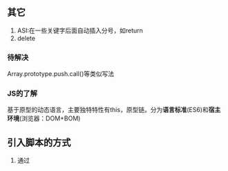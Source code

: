 ## 其它

1. ASI:在一些关键字后面自动插入分号，如return
2. delete



### 待解决

Array.prototype.push.call()等类似写法



### JS的了解

基于原型的动态语言，主要独特特性有this，原型链。分为**语言标准**(ES6)和**宿主环境**(浏览器：DOM+BOM)



## 引入脚本的方式

1. 通过<script>标签静态引入

2. 动态加载脚本

   会影响资源的优先级，降低性能，可link提前声明资源

   ```dart
   var scriptElement=document.createElement("script");
   scriptElement.src="js/test.js";
   (document.getElementsByTagName("head")[0] || document.body).appendChild(scriptElement);
   ```

3. <script defer>:只针对外部js文件，异步加载,延迟执行，执行顺序一致

4. <script async>:只针对外部文件，异步加载，立即执行，执行顺序不定



## 变量

变量和函数声明(和函数表达式做一个区分)会被提升。

### var

以下两种情况无法删除var变量：

- var声明的全局变量
- var在函数范围内声明的局部变量

Q：var a=1 和 a=1的区别是什么？

1. 用var声明的变量除value可修改之外，configurable、delete的属性都为false。
2. a=1表示window.a = 1，属性Configurable等都为true



### for in 和 for of

- for-in得到对象的key或数组、字符串的下标。 
- for-of得到对象的value或数组、字符串的值，另外还可以用于遍历Map和Set。



### 数据类型

- 基本类型：Boolean/Number/String/Undefined/Null/Symbol/Bigint，存放在栈内存中的简单数据段，数据大小确定，内存空间大小可以分配。

  注：

  1. Bigint(创建大数，在末尾加个n)，不支持一元加号运算符，不允许和Number进行混合操作，0n为false，其他的值都为true，可以进行sort，可以进行位运算

  2. symbol设置独一无二的变量。利用 `symbol` 不会被常规的方法（除了 Object.getOwnPropertySymbols外）遍历到，所以可以用来模拟私有变量。（可继续补充）

     Symbol.hasInstance：ES6内部重写了instanceof
     
     Symbol.iterator接口
     
     Symbol.toPrimitive：类型转换时会用到
     
     

- 引用类型：Object 对象子类型(Function/Array/RegExp/Date/Math)，**引用(指针)存放在栈区，实际对象保存在堆区**，每个空间大小不一样，要根据情况开进行特定的分配。当我们需要访问引用类型（如**对象，数组，函数**等）的值时，首先从栈中获得该对象的地址指针，然后再从堆内存中取得所需的数据。



## Object.defineProperty()的用法

直接在一个对象上定义一个新属性，或者修改一个对象的现有属性，并返回此对象。



## 0.1+0.2 !== 0.3 经典题的背后

ECMAScript 采用 IEEE754 标准，全称 IEEE 二进制浮点数算术标准。在 IEEE754 中，规定了四种表示浮点数值的方式：单精确度（32位）、双精确度（64位）、延伸单精确度、与延伸双精确度。ES中使用的是双精度。

0.1和0.2转换成二进制时变成无限循环小数，保存成浮点数一定会产生的问题

- 第0位：符号位，0表示正数，1表示负数(s)
- 第1位到第11位：储存指数部分（e）
- 第12位到第63位：储存小数部分（即有效数字）f。**Number.MAX_SAFE_INTEGER == Math.pow(2,53) - 1**，有效数字指小数点前始终有一位，所以默认省略 53=52+1，超过精度时会丢失精度。（Number的存储空间）

![img](https://p1-jj.byteimg.com/tos-cn-i-t2oaga2asx/gold-user-assets/2018/9/16/165e0eb7f4d6c50f~tplv-t2oaga2asx-watermark.awebp)



### settimeout设置为0时会怎样？

settimeout会有一个时间的最小值，是4ms，当你设置0的时候是不会成功的



### JS三种加载方式的区别

onload：加载完成后再执行(否则可能监听不到)

- 正常模式：加载时会阻塞浏览器

- 延缓模式：异步加载，推迟执行，具体时会等到DOMContentLoaded事件即将被触发时

- 异步模式：异步加载，加载完成后会立即执行JS脚本

  

### js之参数传递

值传递/引用传递/共享传递

在函数传参的时候传递的是对象在堆中的内存地址值，注意哪些操作是分配了新的空间地址



### typeof & instanceof & constructor & Object.prototype.toString 

- typeof 主要用来判断数据类型，返回结果包括：number、string、boolean、undefined、object、function。typeof null is object & typeof NaN === 'number'，对于基本数据类型除null之外都能显示正常的类型，对于引用类型，都显示位object。

  **原理**：js底层存储变量：

  1. 000：对象
  2. 010：浮点数
  3. 100：字符串
  4. 110：布尔类型
  5. 1：整数
  6. null：所有机器码均为0
  7. undefined：用-2^30整数表示

- instanceof 用于判断对象是谁的实例，主要的实现原理就是只要右边变量的 `prototype` 在左边变量的原型链上即可。注意下图中 Function和Object复杂关系。

  ![img](https://p1-jj.byteimg.com/tos-cn-i-t2oaga2asx/gold-user-assets/2018/5/28/163a55d5d35b866d~tplv-t2oaga2asx-watermark.awebp)

- constructor: 某个实例对象时哪一个构造函数产生的（重写原型后此属性会丢失，因此不可信）

- Object.prototype.toString  比较全面

小练习：实现instanceof（getPrototypeOf）

### null & undefined

null表示空对象 undefined 表示已在作用域中但未赋值的变量

灵魂拷问：null是对象吗？

深思熟虑：这是js的一个bug，typeof null === object，这是因为在js中以000开头的代表是对象，而null的表示是全0， 所以将它误判为object



### 类型转换

注：JS中类型转换只有三种类型的转换

- 转换为Number类型：Number()，parseInt()，parseFloat()
- 转换为String类型：String()，toString()
- 转换为Boolean类型： Boolean()

1. 转换为boolean

   **除了“+-0/NaN/空字符串/null/undefined”五个值是false，其余都是true**

   - 显示：Boolean()
   - 隐式：逻辑判断/逻辑运算符

2. 转换为String

   - 显示：String()  特殊:+-0都转为0 eg. String([1,2,3])    //"1,2,3"  || String({})    //"[object Object]"

   - 隐式："+" 操作符，且有一个操作数为字符串/一个操作数是对象

     JavaScript 对象有两个不同的方法来执行转换，一个是 `toString`，一个是 `valueOf`

     所有的对象除了 null 和 undefined 之外的任何值都具有 `toString` 方法。

     小规则：

     - 数组的 toString 方法将每个数组元素转换成一个字符串，并在元素之间添加逗号后合并成结果字符串。

     - 函数的 toString 方法返回源代码字符串。

     - 日期的 toString 方法返回一个可读的日期和时间字符串。

     - RegExp 的 toString 方法返回一个表示正则表达式直接量的字符串

       ```
       console.log(({}).toString()) // [object Object]
       
       console.log([].toString()) // ""
       console.log([0].toString()) // 0
       console.log([1, 2, 3].toString()) // 1,2,3
       
       // function (){var a = 1;} 源码字符串
       console.log((function(){var a = 1;}).toString())
       
       console.log((/\d+/g).toString()) // /\d+/g
       
       // Fri Jan 01 2010 00:00:00 GMT+0800 (CST) 日期字符串
       console.log((new Date(2010, 0, 1)).toString()) 
       //用valueof将对象转成字符串
       var date = new Date(2017, 4, 21);
       console.log(date.valueOf()) // 1495296000000
       ```

3. 转换为Number

   - 显示：Number()

     1. 字符串转换为数字：空字符串变为0，如果出现任何一个非有效数字字符，结果都是NaN

        ```
        console.log(Number("123")) // 123
        console.log(Number("-123")) // -123
        console.log(Number("1.2")) // 1.2
        console.log(Number("000123")) // 123
        console.log(Number("-000123")) // -123 忽略了里面的0
        console.log(Number("0x11")) // 17
        console.log(Number("")) // 0
        console.log(Number(" ")) // 0？
        console.log(Number("123 123")) // NaN
        ```

     2. 布尔转换为数字：1/0

     3. null和undefined转换成数字：null为 0，undefined为NaN

     4. Symbol转数字：会报错

     5. BigInt转数字：去除'n'

     6. 对象转换为数字

        - 先调用对象的 `Symbol.toPrimitive` 这个方法，如果不存在这个方法
        - 再调用对象的 `valueOf` 获取原始值，如果获取的值不是原始值
        - 再调用对象的 `toString` 把其变为字符串
        - 最后再把字符串基于`Number()`方法转换为数字

   - 隐式：

     1. 比较操作：>，<，>=，<=
     2. 按位操作：| & ^ ~
     3. 算数操作：+ - * / (注意上面+号的特殊情况)
     4. 一元+操作

4. 操作符==两边的隐式转换规则

   注：== 和=== 的区别：允许强制类型转换/不允许；值相等即可 / 值和类型都要相等；

   - 对象==字符串：将对象转换为字符串
   - 对象==对象：比较的是堆内存地址，地址相同则相等

5. null == undefined

6. 原始值转对象

   通过调用构造函数

9. 布尔值和数字无论加减，都将布尔值转为数字

8. 字符串和数字比较：字符串转数字

9. 其他类型和布尔类型：先把布尔类型转数字

10. 对象和非对象比较：执行对象的ToPrimitive()

## 类型转换的问题

​	引例：[] == ![]结果是什么？为什么？

6. JSON.stringify

   - 处理基本类型时，与使用toString基本相同，结果都是字符串，除了 undefined

   - 布尔值、数字、字符串的包装对象在序列化过程中会自动转换成对应的原始值

     ```
     JSON.stringify([new Number(1), new String("false"), new Boolean(false)]); // "[1,"false",false]"
     ```

   - undefined、任意的函数以及 symbol 值，在序列化过程中会被忽略（出现在非数组对象的属性值中时）或者被转换成 null（出现在数组中时）

   - JSON.stringify 有第二个参数 replacer，它可以是数组或者函数，用来指定对象序列化过程中哪些属性应该被处理，哪些应该被排除

   - 如果一个被序列化的对象拥有 toJSON 方法，那么该 toJSON 方法就会覆盖该对象默认的序列化行为：不是那个对象被序列化，而是调用 toJSON 方法后的返回值会被序列化

     ```
     var obj = {
       foo: 'foo',
       toJSON: function () {
         return 'bar';
       }
     };
     JSON.stringify(obj);      // '"bar"'
     JSON.stringify({x: obj}); // '{"x":"bar"}'
     ```
   
   
   

### RegExp基本用法

1. 获取匹配：pattern.exec(text)，返回匹配的字符
2. 是否模式匹配：pattern.test(text)，返回true/false
3. 标记：g：全局，一个不断捕获的过程；i：忽略大小写；[]表示其中之一，()？表示局部匹配；d{length}匹配不同长度的字符。
4. 注意：元字符的转义



### Object.is 和 === 的区别

0===0，但如果0为分母就要区分正负0了；NaN不等于它本身

```
+0 === -0;           // true
Object.is(+0, -0)    // false

NaN === NaN          // false
Object.is(NaN, NaN)  // true
```



### Map和Set

共同点：

- 都是关联式容器，底层实现都是红黑树(RBTree)

set：

- 可以存放各种类型的数据，只有key，key就是value
- key不能重复
- 不能通过迭代器来改变set的值
- 所有的元素都会被自动排序(存疑？)

map：

- 数据是以key：value的形式存储
- 不允许key重复，且不能修改key，但可以修改key对应的value
- 所有的元素都会被自动排序(存疑？)

weakmap：只能以复杂数据类型作为key(如数组)，并且key值是弱引用

Q：map和object的区别？

A：object默认有原型除非利用Object.create(null)创建没有原型的对象；在object中只有symbol和string能作为key，数据会根据key进行排序。但在map中，key的类型没有限制，且数据的顺序根据添加的数据来。对于获取长度，map可以利用size属性，而object的长度需另寻他法，比如遍历。



### 闭包

![image.png](https://p3-juejin.byteimg.com/tos-cn-i-k3u1fbpfcp/c508a8bbade94a699d0baad47e5d43ed~tplv-k3u1fbpfcp-watermark.awebp)

闭包属于一种特殊的作用域，称为 **静态作用域**。它的定义可以理解为: **父函数被销毁** 的情况下，返回出的子函数的`[[scope]]`中仍然保留着父级的单变量对象和作用域链，因此可以继续访问到父级的变量对象，这样的函数称为闭包。

闭包是指有权访问另一个函数作用域中的变量的函数。当函数可以记住并访问所在的词法作用域时，就产生了闭包，即使函数是在当前词法作用域之外执行。（按上下文分析）

- 闭包用途：

  1. 能够访问函数定义时所在的词法作用域(阻止其被回收)
  2. 私有化变量
  3. 模拟块级作用域
  4. 创建模块

- 闭包带来的问题

  1. 经典问题：父级变量，所有闭包共享。

  2. 会导致函数的变量一直保存在内存中，过多的闭包可能会导致内存泄漏；

     解决闭包带来的内存问题：就是在退出函数之前，将不使用的局部变量全部删除。

- 闭包的表现形式

  1. 返回一个函数

  2. 作为函数参数传递

  3. 在定时器、事件监听、Ajax请求、跨窗口通信、Web Workers或者任何异步中，只要使用了回调函数，实际上就是在使用闭包。

  4. IIFE(立即执行函数表达式)创建闭包, 保存了`全局作用域window`和`当前函数的作用域`

     ```
     var a = 2; 
     (function IIFE(){  // 输出2*  
     	console.log(a); 
     })();
     ```



### 作用域

ES5 中只存在两种作用域：全局作用域和函数作用域。

ES6新增块级作用域。

- 非匿名自执行函数，外部or内部函数变量为 **只读** 状态，无法修改

### 词法(静态)作用域（js）和动态作用域（bash）

JavaScript 采用的是词法作用域，函数的作用域在函数定义的时候就决定了,而与词法作用域相对的是动态作用域，函数的作用域是在函数调用的时候才决定的。

ps：函数变量和普通变量



### 执行上下文(栈)-对象

概念：当**执行**到一个函数的时候，就会进行准备工作，这里的“准备工作”，叫做"执行上下文，注意栈的调用顺序

可执行代码(上下文)的类型：

- 全局执行上下文
- 函数执行上下文
- eval执行上下文

每个执行上下文包含：

- 变量对象(Variable object，VO)

- 作用域链(Scope chain)

- this（有些存疑）



### 原型到原型链

**原型:** 对象(除null)中固有的`__proto__`属性，该属性指向对象的`prototype`原型属性。

**原型链:** 当我们访问一个对象的属性时，如果这个对象内部不存在这个属性，那么它就会去它的原型对象里找这个属性，这个原型对象又会有自己的原型，于是就这样一直找下去，也就是原型链的概念。原型链的尽头一般来说都是`Object.prototype`所以这就是我们新建的对象为什么能够使用`toString()`等方法的原因。用`hasOwnProperty`来检验对象自身是否有这个属性，用`in`来检验原型链上是否包含此属性。

每个原型都有一个 constructor 属性指向关联的构造函数，每个函数都有一个 prototype 属性

```
Object.prototype.__proto__ === null
```

**特点:** `JavaScript`对象是通过引用来传递的，我们创建的每个新对象实体中并没有一份属于自己的原型副本。当我们修改原型时，与之相关的对象也会继承这一改变。

![img](https://raw.githubusercontent.com/mqyqingfeng/Blog/master/Images/prototype3.png)



### 事件监听的两种方式

- onclick
- addEventListener

### 事件循环(EventLoop)

![img](https://p1-jj.byteimg.com/tos-cn-i-t2oaga2asx/gold-user-assets/2019/1/18/1685f03d7f88792b~tplv-t2oaga2asx-watermark.awebp)

概念：JS是单线程的，为防止一个函数执行时间过长阻塞后面的代码，所以会将同步代码压入执行栈中，将异步代码推入任务队列，任务队列又分为宏任务和微任务队列，因为宏任务队列的执行时间比较长，所以微任务要优先于宏任务队列。每次单个宏任务执行完之后，就会清空微任务。微任务：promise/promise.then/process.nextTick()(Node中),宏任务：**Script**/setTimeout(时间结束后执行)/setInterval(间隔时间内不断执行)/setImmediate/I/O/UI rendering

优先级：

- setTimeout = setInterval 一个队列
- setTimeout > setImmediate 
- process.nextTick > Promise

### 事件流

事件流是指网页元素接收事件的顺序，包括三个阶段：事件捕获阶段、处于目标阶段、事件冒泡阶段。

- Dom0级

- Dom2级事件有三个参数：第一个参数是事件名（如click）；第二个参数是事件处理程序函数；第三个参数如果是true的话表示在捕获阶段调用，为false的话表示在冒泡阶段调用。

- Dom3级

  注：同一个元素的同一种事件只能绑定一个函数，否则后面的函数会覆盖之前的函数



### 事件冒泡、捕获（委托）

事件捕获发生在事件冒泡之前

**事件冒泡**指在在一个对象上触发某类事件，如果此对象绑定了事件，就会触发事件，如果没有，就会向这个对象的父级对象传播，最终父级对象触发了事件。

**事件捕获**本质上是利用了浏览器事件冒泡的机制。因为事件在冒泡过程中会上传到父节点，并且父节点可以通过事件对象获取到目标节点，因此可以把子节点的监听函数定义在父节点上，由父节点的监听函数统一处理多个子元素的事件，这种方式称为**事件代理**。

**事件代理**addEventListener(event, function, useCapture) 绑定一个事件处理函数？

**阻止事件冒泡**：

- 给子级加`event.stopPropagation()`：仅阻止冒泡
- 在事件处理函数中return false：不仅阻止了冒泡，同时阻止了事件本身
- 阻止默认事件：event.preventDefault( )

冒泡事件举例：

| touchstart         | 手指触摸动作开始                                             |                                                              |
| ------------------ | ------------------------------------------------------------ | ------------------------------------------------------------ |
| touchmove          | 手指触摸后移动                                               |                                                              |
| touchcancel        | 手指触摸动作被打断，如来电提醒，弹窗                         |                                                              |
| touchend           | 手指触摸动作结束                                             |                                                              |
| tap                | 手指触摸后马上离开                                           |                                                              |
| longpress          | 手指触摸后，超过350ms再离开，如果指定了事件回调函数并触发了这个事件，tap事件将不被触发 | [1.5.0](https://developers.weixin.qq.com/miniprogram/dev/framework/compatibility.html) |
| longtap            | 手指触摸后，超过350ms再离开（推荐使用longpress事件代替）     |                                                              |
| transitionend      | 会在 WXSS transition 或 wx.createAnimation 动画结束后触发    |                                                              |
| animationstart     | 会在一个 WXSS animation 动画开始时触发                       |                                                              |
| animationiteration | 会在一个 WXSS animation 一次迭代结束时触发                   |                                                              |
| animationend       | 会在一个 WXSS animation 动画完成时触发                       |                                                              |
| touchforcechange   | 在支持 3D Touch 的 iPhone 设备，重按时会触发                 |                                                              |

非冒泡事件：

除上述冒泡事件之外，如表单的submit，input中的input事件，scroll等都是非冒泡事件



### 普通函数和箭头函数的区别

1. 箭头函数是匿名函数，不能作为构造函数，不能使用new，没有super
2. 箭头函数不绑定`arguments`，取而代之用`rest`参数...解决
3. 箭头函数不绑定`this`，会捕获其所在的上下文的this值，作为自己的this值
4. 箭头函数通过 `call()或 apply()` 方法调用一个函数时，只传入了一个参数，对 this 并没有影响。
5. 箭头函数没有原型属性
6. 箭头函数不能当做`Generator`函数,不能使用`yield`关键字



### 类数组对象与arguments

**类数组对象**：拥有一个 length 属性和若干索引属性的对象，不能直接使用数组的方法，可用Function.call间接调用，比如：

```
var arrayLike = {0: 'name', 1: 'age', 2: 'sex', length: 3 }
Array.prototype.join.call(arrayLike, '&'); // name&age&sex
```

常见的类数组：

1. 用getElementsByTagName/ClassName()获得的HTMLCollection
2. 用querySelector获得的nodeList

将类数组转换成数组的方式：

- Array.prototype.slice.call()
- Array.from()
- ES6展开运算符...
- 利用concat+apply(将参数展开)

**Arguments对象**：函数的参数，length属性，callee属性(通过它调用函数自身)

ps：传入的参数，实参和 arguments 的值会共享，当没有传入时，实参与 arguments 值不会共享。除此之外，以上是在非严格模式下，如果是在严格模式下，实参和 arguments 是不会共享的。

闭包经典题：

```
var data = [];

for (var i = 0; i < 3; i++) {
    (data[i] = function () {
       console.log(arguments.callee.i) 
    }).i = i;
}
data[0]();
data[1]();
data[2]();
```

使用...符号将arguments转换为数组



### 数组方法

- 判断是否是数组的方法：
  1. Array.isArray() 
  2. instanceof
  3. constructor
  4. Object.prototype.toString.call()
- join：数组内值的拼接；concat：连接数组，浅拷贝，不影响原数组？
- forEach：


​	特点：return无效，会改变原数组。

​	中断该循环的方法：

1. 使用try监视代码块，在需要中断的地方抛出异常
2. (推荐)：用every和some替代

- foreach和map的区别：前者不会返回值，后者会返回新的数组。

判断数组中是否包含某个值：

1. array.indexOf()/lastIndexOf()
2. array.includes(searcElement[,fromIndex])
3. array.find(callback)
4. array.findIndex(callback)

数组的增删改：

1. push/pop
2. shift/unshift
3. slice(start, end) 浅拷贝，不会改变原数组
4. splice(start,deleteCount,item1,item2) 会改变原数组

数组排序：

1. sort(compare)：注意比较函数的书写

数组之函数式编程的方法：

1. map(fn(cur, index, array, thisArgs)) 返回新数组
2. filter(fn(element, index, array, thisArgs)) 返回新数组
3. reduce(reducer(acc, cur, idx, array)) 返回结果值
4. some(element, index, array) 有一个真则为真

数组扁平化的方法：

1. 普通递归：some+concat
2. ES6中的flat()方法
3. 利用reduce函数进行递归
4. 扩展运算符

数组之原型链方法：

1. toString
2. valueOf

### valueof & tostring

`valueOf` 和 `toString` 几乎都是在出现操作符`(+-*/==><)`时被调用(隐式转换)，具有自动调用和重写的性质。如果其中一边为对象，则会先调用`toSting`方法

- tostring：返回一个表示该对象的字符串，特殊：表示对象的时候，变成`[object Object]`，表示数组的时候，就变成数组内容以逗号连接的字符串。**字符串**运算中，优先调用了`toString`
- valueof：在**数值**运算中，优先调用了`valueOf`

注：*严格等于不会触发隐式转换

面试题：

1. 实现 a==1 && a==2 && a==3: 重写valueof或者tostring
2. 实现 a===1 && a===2 && a===3: 利用Object.defineProperty()进行数据劫持
3. 函数柯里化实现多参累加



### JS之高阶函数

基本概念：`一个函数`就可以接收另一个函数作为参数或者返回值为一个函数，`这种函数`就称之为高阶函数。

#### 数组中的高阶函数

1. map(fn[,this]) // args: item, index, array 小练习：实现map
2. reduce(fn, 初始值) // args: preSum, curVal, curIndex, array
3. filter(fn)
4. sort(compare()) //若不传比较函数，则按字符串大小排序



## 创建对象的多种方式

1. 工厂模式

   ```
   function createPerson(name) {
       var o = new Object();
       o.name = name;
       o.getName = function () {
           console.log(this.name);
       };
   
       return o;
   }
   
   var person1 = createPerson('kevin');
   ```

   缺点：对象无法识别，因为所有的实例都指向一个原型

2. 构造函数模式

   ```
   function Person(name) {
       this.name = name;
       this.getName = function () {
           console.log(this.name);
       };
   }
   
   var person1 = new Person('kevin');
   ```

   优点：实例可以识别为一个特定的类型

   缺点：每次创建实例时，每个方法都要被创建一次

3. 原型模式

   ```
   function Person(name) {
   
   }
   
   Person.prototype.name = 'keivn';
   Person.prototype.getName = function () {
       console.log(this.name);
   };
   
   var person1 = new Person();
   ```

   优点：方法不会重建

   缺点：所有的属性和方法都被共享，且不能初始化参数

   优化版1：

   ```
   function Person(name) {
   
   }
   
   Person.prototype = {
       name: 'kevin',
       getName: function () {
           console.log(this.name);
       }
   };
   
   var person1 = new Person();
   ```

   优点：封装性好了一点

   缺点：重写了原型，丢失了constructor属性

   

   优化版2：

   ```
   function Person(name) {
   
   }
   
   Person.prototype = {
       constructor: Person,
       name: 'kevin',
       getName: function () {
           console.log(this.name);
       }
   };
   
   var person1 = new Person();
   ```

   优点：实例可以通过constructor属性找到所属构造函数

   缺点：原型模式该有的缺点还是有

4. 组合模式

   ```
   function Person(name) {
       this.name = name;
   }
   
   Person.prototype = {//对象字面量
       constructor: Person,
       getName: function () {
           console.log(this.name);
       }
   };
   
   var person1 = new Person();
   ```

   优点：该共享的共享，该私有的私有，使用最广泛的方式

   缺点：有的人就是希望全部都写在一起，即更好的封装性

   

   优化版：动态原型模式

   ```
   function Person(name) {
       this.name = name;
       if (typeof this.getName != "function") {
           Person.prototype.getName = function () {
               console.log(this.name);
           }
       }
   }
   
   var person1 = new Person();
   ```

   注：不能用对象字面量重写原型or 以下这种方式

   ```
   function Person(name) {
       this.name = name;
       if (typeof this.getName != "function") {
           Person.prototype = {
               constructor: Person,
               getName: function () {
                   console.log(this.name);
               }
           }
   
           return new Person(name);
       }
   }
   
   var person1 = new Person('kevin');
   var person2 = new Person('daisy');
   
   person1.getName(); // kevin
   person2.getName();  // daisy
   ```

5. 寄生构造函数

   ```
   function Person(name) {//寄生在构造函数的一种方法。
       var o = new Object();
       o.name = name;
       o.getName = function () {
           console.log(this.name);
       };
       return o;
   }
   
   var person1 = new Person('kevin');
   console.log(person1 instanceof Person) // false
   console.log(person1 instanceof Object)  // true
   ```



## 垃圾回收机制

V8 将内存分成 **新生代空间** 和 **老生代空间**。

![img](https://p3-juejin.byteimg.com/tos-cn-i-k3u1fbpfcp/aa2d5ad1d89b4b7b919f20e4a5f8973a~tplv-k3u1fbpfcp-watermark.awebp)

- 标记清除

  优点：实现比较简单，打标记分打与不打，即用一位二进制位（0和1）就可以为其标记，非常简单

  缺点：

  - 隔一段时间就需要标记清除，浏览器资源被占用。

  - 清除之后，剩余的对象内存位置是不变的，也会导致空闲内存空间是不连续的，出现 `内存碎片`，并且由于剩余空闲内存不是一整块，它是由不同大小内存组成的内存列表，这就牵扯出了内存分配的问题。

    解决方案：分块策略：最好的 first-fit，找到适合的立即返回。更优的解法是，清除一遍移动占内存的对象，使剩余内存连续。

- 引用计数

  优点：可以立即回收

  缺点：计数器需要占用资源，且无法解决循环引用的问题



## 内存泄露

- 意外的**全局变量**: 无法被回收
- **定时器**: 未被正确关闭，导致所引用的外部变量无法被释放
- **事件监听**: 没有正确销毁 (低版本浏览器可能出现)
- **闭包**: 会导致父级中的变量无法被释放
- **dom 引用**: dom 元素被删除时，内存中的引用未被正确清空



## JS手撕题

### typeof

Object.prototype.toString.call(obj)  

### 继承和原型链

Q:ES6之前使用prototype实现继承？

A：Object.create()+constructor重新指向

Q：为什么寄生组合式继承上的引用类型不会共享？

1. 原型链

   注：方法不能用箭头函数，会报undefined，可能是箭头函数没有this的原因？

   **查找顺序**：实例的构造函数，构造函数的原型， 原型的构造函数，以此类推

   **判断原型和实例的继承关系：**

   - intanceof
   - isPrototypeOf：eg. Object.prototype.isPrototypeOf(instance) 只要原型上出现过		

   **缺点：**

   问题一: 当原型链中包含引用类型值的原型时,该引用类型值会被所有实例共享.

   问题二: 在创建子类型(如创建Son的实例)时,不能向超类型(例如Father)的构造函数中传递参数

2. 借用构造函数

   基本思想:即在子类型构造函数的内部调用超类型构造函数

   eg. function Son(){ Father.call(this) }

   **优点：**解决了原型链的缺点

   **缺点：**只能从父类继承，不能从原型上继承；无法实现复用。

3. **组合继承**

   基本思想：将原型链和借用构造函数结合的方法。原型上继承原型属性和方法，构造函数上写实例属性。优点：很好的实现了方法，**缺点：**每次都会调用两次构造函数

4. 原型式继承

   ```
   function createObj(o) {
       function F(){}
       F.prototype = o;
       return new F();
   }
   ```

   ES5的Object.create()的实现，将传入的对象作为创建的对象的原型。

   **Object.create(arg1，arg2)**：

   ​		arg1:一个用作新对象原型的对象

   ​		arg2：一个为新对象定义额外属性的对象

   缺点：包含引用类型的属性值始终都会共享相应的值，且无法传递参数

5. 寄生式继承

   基本思想：在原型式继承基础上，增强对象，返回构造函数，缺点：同原型式继承。

   ```
   function createObj (o) {
       var clone = Object.create(o);
       clone.sayName = function () {
           console.log('hi');
       }
       return clone;
   }
   ```

6. **寄生式组合继承（最优）**

   基本思路是: 不必为了指定子类型的原型而调用父类的构造函数

   原始：

   ```
   function inheritPrototype(subClass,superClass){ 
   	var prototype = object(superClass.prototype);//创建对象 
   	prototype.constructor = subClass;//增强对象 
   	subClass.prototype = prototype;//指定对象 
   }
   // 父类初始化实例属性和原型属性
   function SuperType(name){
     this.name = name;
     this.colors = ["red", "blue", "green"];
   }
   SuperType.prototype.sayName = function(){
     alert(this.name);
   };
   
   // 借用构造函数传递增强子类实例属性（支持传参和避免篡改）
   function SubType(name, age){
     SuperType.call(this, name);
     this.age = age;
   }
   
   // 将父类原型指向子类
   inheritPrototype(SubType, SuperType);
   
   // 新增子类原型属性
   SubType.prototype.sayAge = function(){
     alert(this.age);
   }
   
   var instance1 = new SubType("xyc", 23);
   var instance2 = new SubType("lxy", 23);
   
   instance1.colors.push("2"); // ["red", "blue", "green", "2"]
   instance1.colors.push("3"); // ["red", "blue", "green", "3"]
   
   ```

7. 混入方式继承多个对象

   	function MyClass() {     
   		SuperClass.call(this);     
   		OtherSuperClass.call(this); 
   	} // 继承一个类 
   	MyClass.prototype = Object.create(SuperClass.prototype); // 混合其它 Object.assign(MyClass.prototype, OtherSuperClass.prototype); // 重新指定constructor MyClass.prototype.constructor = MyClass; 
   	MyClass.prototype.myMethod = function() {     // do something };
   
8. class实现继承 ES6

   extends，super，constructor，方法

注：

- 函数声明和类声明的区别：函数声明会提升，类声明不会。首先需要声明你的类，然后访问它，否则像下面的代码会抛出一个ReferenceError。
- 继承：ES5继承实质上是先创建子类的实例对象，再将父类方法添加到this上，再在子类中call(this)。ES6的继承有所不同，实质上是先创建父类的实例对象this，然后再用子类的构造函数修改this。因为子类没有自己的this对象，所以必须先调用父类的super()方法，否则新建实例报错。

### call & apply & bind

ps:

1. apply妙用：改变函数传入参数的形式，eg：Math.min.apply(null,array)
2. 绑定多个call，会选取第一个

代码流程：

- 将函数设为对象的属性
- 执行&删除这个函数
- 指定`this`到函数并传入给定参数执行函数
- 如果不传入参数，默认指向为 window

call的实现：

```
Function.prototype.call2 = function (context) {
    var context = context || window;//空参时，this指向window
    context.fn = this;//将函数变成对象属性，即改变this指向
	
	//可以优化成 ...args
    var args = [];//解决参数不定长-优化：扩展运算符
    for(var i = 1, len = arguments.length; i < len; i++) {
        args.push('arguments[' + i + ']');
    }

    var result = eval('context.fn(' + args +')');//eval拼成一个函数，执行

    delete context.fn //删除该函数
    return result;//返回函数的结果
}

//方法二
// call
Function.prototype.call = function (context, ...args) {
  context = context || window;
  
  const fnSymbol = Symbol("fn");
  context[fnSymbol] = this;
  
  context[fnSymbol](...args);
  delete context[fnSymbol];
}

```

apply的实现（和call原理相似）：

```
Function.prototype.apply = function (context, arr) {//参数不同
    var context = Object(context) || window;
    context.fn = this;

    var result;
    if (!arr) {
        result = context.fn();
    }
    else {
        var args = [];
        for (var i = 0, len = arr.length; i < len; i++) {
            args.push('arr[' + i + ']');
        }
        result = eval('context.fn(' + args + ')')
    }

    delete context.fn
    return result;
}

//方法二
// apply
Function.prototype.apply = function (context, argsArr) {
  context = context || window;
  
  const fnSymbol = Symbol("fn");
  context[fnSymbol] = this;
  
  context[fnSymbol](...argsArr);
  delete context[fnSymbol];
}

```

bind实现：

返回函数/传参/

```
Function.prototype.bind2 = function (context) {
	//调用bind的不是函数会出错
    if (typeof this !== "function") {
      throw new Error("Function.prototype.bind - what is trying to be bound is not callable");
    }
    
    var self = this;//改变this的指向
    //获取函数指定区域的参数[1:]
    var args = Array.prototype.slice.call(arguments, 1);
	
	//构造函数实现，因为bind返回的新函数可以使用new创建对象
    var fNOP = function () {};

    var fBound = function () {
    	//返回函数的参数
        var bindArgs = Array.prototype.slice.call(arguments);
         // 当作为构造函数时，this 指向实例，此时结果为 true，将绑定函数的 				this 指向该实例，可以让实例获得来自绑定函数的值
         // 当作为普通函数时，this 指向 window，此时结果为 false，将绑定函数的 			   this 指向 context
        return self.apply(this instanceof fNOP ? this : context, 						args.concat(bindArgs));
    }
	
    fNOP.prototype = this.prototype;
    // 修改返回函数的 prototype 为绑定函数的 prototype，实例就可以继承绑定函数		的原型中的值
    fBound.prototype = new fNOP();//用一个空函数作为中转
    return fBound;
}

//方案二
// apply

Function.prototype.apply = function (context, argsArr) {
  context = context || window;
  
  const fnSymbol = Symbol("fn");
  context[fnSymbol] = this;
  
  context[fnSymbol](...argsArr);
  delete context[fnSymbol];
}

```

### this

this是一个指针，指向调用函数的对象。指向调用它的地方， 严格模式和非严格模式不同。

`this`对象是是执行上下文中的一个属性，它指向最后一次调用这个方法的对象，在全局函数中，`this`等于`window`，而当函数被作为某个对象调用时，this等于那个对象。 在实际开发中，`this `的指向可以通过四种调用模式来判断。

1. 函数调用，当一个函数不是一个对象的属性时，直接作为函数来调用时，`this`指向全局对象。
2. 方法调用，如果一个函数作为一个对象的方法来调用时，`this`指向这个对象。(隐式绑定)，指向绑定的最后一层。
3. 构造函数调用，`this`指向这个用`new`新创建的对象。
4. DOM事件绑定：onclick和addEventListner中的this默认指向绑定事件中的元素
5. 第四种是 `apply 、 call 和 bind `调用模式，这三个方法都可以显示的指定调用函数的 this 指向。`apply`接收参数的是数组，`call`接受参数列表，`` bind`方法通过传入一个对象，返回一个` this `绑定了传入对象的新函数。这个函数的 `this`指向除了使用`new `时会被改变，其他情况下都不会改变。

注：若绑定null或者undefined，则忽略，应用默认绑定规则；settimeout(person.fn,)这时函数变成了变量，指向则找不到了；函数内的硬绑定；

**new绑定>(显示)硬绑定call,apply,bind关键字>隐式绑定XX.fn()>默认绑定**



### New操作到底做了什么？

1. var obj  = {}; 我们创建了一个空对象obj;

2. obj.__proto__ = F.prototype; 我们将这个空对象的__proto__成员指向了F函数对象prototype成员对象;

3. F.call(obj);我们将F函数对象的this指针替换成obj，然后再调用F函数.

   代码实现：

   ```
   function objectFactory() {
   	//对应步骤一
       var obj = new Object()//更好的方式：var obj = Object.create(null)
   	//取出第一个参数
       Constructor = [].shift.call(arguments);
   	//将obj的原型指向构造函数，来访问构造函数中的属性
       obj.__proto__ = Constructor.prototype;
   	//将构造函数绑定对象和参数
       var ret = Constructor.apply(obj, arguments);
   	//构造函数返回对象或者基本类型
       return typeof ret === 'object' ? ret : obj;
   
   };
   ```

### 数组去重

1. ES5做法：利用 filter(回调函数),indexOf()
2. ES6做法：利用Set的属性

### 数组扁平化

1. ES5：Array.isArray() + concat 
2. ES6: Array.some() **?没理解**



### 赋值和深浅拷贝（针对引用类型）

- 赋值：当我们把一个对象赋值给一个新的变量时，**赋的其实是该对象的在栈中的地址，而不是堆中的数据**。也就是两个对象指向的是同一个存储空间，无论哪个对象发生改变，其实都是改变的存储空间的内容，因此，两个对象是联动的。

- 浅拷贝：浅拷贝是创建一个新对象，这个对象有着原始对象属性值的一份精确拷贝。如果属性是基本类型，拷贝前后基本类型互不影响，如果属性是引用类型，拷贝的就是内存地址 ，所以如果其中一个对象改变了这个地址，就会影响到另一个对象。

  实现方式：

  1. 代码：typeof + {} + for in + hasOwnProperty
  2. object.assign(target, source,...)：
     - 只会拷贝源对象自身的并且可枚举的属性到目标对象。
     - source可以为undefined or null，但target不能是这两种。
     - 同名属性替换
     - 继承属性无法拷贝
  3. 展开运算符...
  4. Array.proyotype.concat() => 浅拷贝数组
  5. Array.proyotype.slice() => 浅拷贝数组

- 深拷贝：深拷贝是将一个对象从内存中完整的拷贝一份出来,从堆内存中开辟一个新的区域存放新对象,且修改新对象不会影响原对象。对对象中的子对象进行递归拷贝,拷贝前后的两个对象互不影响。

  实现方式：

  1. JSON.parse(JSON.stringfy()) ，但是

     - 不能解决循环引用(创建一个map/weakMap记录已经拷贝过的对象)；

     - 不能处理特殊的对象：RegExp, Date, Set, Map(分类型去处理);

     - 不能拷贝函数(普通函数和箭头函数的区分：原型，箭头函数没有原型)；
  2. 手写递归
     - 用什么保存拷贝的对象
     - 解决循环引用：weakmap
     - 特殊类型的处理：Array/Date/RegExp/Function



### JSON.stringify

语法：JSON.stringify(value[, replacer [, space]])   返回值：一个表示给定值的JSON字符串。

- value:将要序列化成 一个 JSON 字符串的值。
- replacer(可选):
  1. 如果该参数是一个函数，则在序列化过程中，被序列化的值的每个属性都会经过该函数的转换和处理；
  2. 如果该参数是一个数组，则只有包含在这个数组中的属性名才会被序列化到最终的 JSON 字符串中；
  3. 如果该参数为 null 或者未提供，则对象所有的属性都会被序列化。
- space(可选)：
  1. 指定缩进用的空白字符串，用于美化输出（pretty-print）；
  2. 如果参数是个数字，它代表有多少的空格；上限为10。
  3. 该值若小于1，则意味着没有空格；
  4. 如果该参数为字符串（当字符串长度超过10个字母，取其前10个字母），该字符串将被作为空格；
  5. 如果该参数没有提供（或者为 null），将没有空格。

**九大特性**

1. 特性一

   - `undefined`、`任意的函数`以及`symbol值`，出现在`非数组对象`的属性值中时在序列化过程中会被忽略
   - `undefined`、`任意的函数`以及`symbol值`出现在`数组`中时会被转换成 `null`
   - `undefined`、`任意的函数`以及`symbol值`被`单独转换`时，会返回 undefined

2. 特性二

   `布尔值`、`数字`、`字符串`的包装对象在序列化过程中会自动转换成对应的原始值

3. 特性三

   所有以`symbol`为属性键的属性都会被完全忽略掉，即便 `replacer` 参数中强制指定包含了它们。

4. 特性四

   NaN 和 Infinity 格式的数值及 null 都会被当做 null

5. 特性五

   转换值如果有 toJSON() 方法，该方法定义什么值将被序列化

6. 特性六

   Date 日期调用了 toJSON() 将其转换为了 string 字符串（同Date.toISOString()），因此会被当做字符串处理

7. 特性七

   对包含循环引用的对象（对象之间相互引用，形成无限循环）执行此方法，会抛出错误

8. 特性八

   其他类型的对象，包括 Map/Set/WeakMap/WeakSet，仅会序列化可枚举的属性

9. 特性九

   当尝试去转换 `BigInt`类型的值会抛出错误

   

### 发布订阅模式

主要思想：创建一个容器放置要发布的事件，添加事件on，删除事件off，emit发布(是指将容器中的事件都执行一遍)。

应用：

1. 插广告
2. 打点

### 解析URL参数为对象

### 字符串模板

1. 给定一个正则表达式
2. reg.test() 查看给定的模板是否存在此reg，若没有，则直接返回。
3. 从模板中分离要代替的字符：reg.exec()
4. 代替字符，replace
5. 递归代替



### 懒加载和预加载

基本思想：懒加载也叫延迟加载，是指在长网页中延迟加载图像，是一种优化网页性能的方式。

**实现原理：**首先将页面上的图片的 src 属性设为空字符串，而图片的真实路径则设置在data-original属性中， 当页面滚动的时候需要去监听scroll事件，在scroll事件的回调中，判断我们的懒加载的图片是否进入可视区域(高度差),如果图片在可视区内将图片的 src 属性设置为data-original 的值，这样就可以实现延迟加载。

代码思路：

1. 设置img属性 src/lazyload/data-original

2. 监听：document.addEventListener()

3. 懒加载函数：

   - 挑选元素：querySelectorAll()

   - 判断元素是否出现在可视区域：

     ​		viewHeight = document.documentElement.clientHeight

   - 获取元素相对于浏览器视窗的位置：

     ​		item.getBoundingClientRect()

4. 移除相关属性：removeAttribute()



### 函数防抖

概念：在事件被触发n秒后再执行回调，如果在这n秒内又被触发，则重新计时。

```
function debounce(fn, delay) {
    return function (args) {
        let that = this
        let _args = args
        clearTimeout(fn.time)//我的理解是清除之前的时间
        fn.time = setTimeout(function () {
            fun.call(that, _args)
        }, delay)
    }
}
ps：注意监听的事件以及它对应的输出
```

### 函数节流

概念：规定在一个单位时间内，只能触发一次函数。如果这个单位时间内触发多次函数，只有一次生效。

```
  function throttle(fun, delay) {
        let last, deferTimer
        return function (args) {
            let that = this
            let _args = arguments
            let now = +new Date()
            if (last && now < last + delay) {//这块的逻辑是，如果时间还没到，则settimeout
                clearTimeout(deferTimer)//清除上次的计时
                deferTimer = setTimeout(function () {
                    last = now
                    fun.apply(that, _args)
                }, delay)
            }else{//否则，立即执行函数
                last = now
                fun.apply(that,_args)
            }
        }
    }
```

防抖应用：

- 登录、发短信等按钮避免用户点击太快，以致于发送了多次请求，需要防抖
- 调整浏览器窗口大小时，resize 次数过于频繁，造成计算过多，此时需要一次到位，就用到了防抖
- 文本编辑器实时保存，当无任何更改操作一秒后进行保存

节流应用：

- scroll 事件，每隔一秒计算一次位置信息等
- 浏览器播放事件，每隔一秒计算一次进度信息等
- input 框实时搜索并发送请求展示下拉列表，每隔一秒发送一次请求



### Promise

解决回调地狱：

- 回调函数延迟绑定
- 返回值穿透
- 错误冒泡

方法：

- new Promise(fn(resolve, reject))
- then
- catch：捕获第一个异常
- finally(一定会执行)
- all：并行执行
- race：并行执行，只保留第一个执行完成的结果。应用：超时处理
- any
- Promise.resolve()/.reject()

ps: promise可以捕获错误，但不会中断外部程序的允许，没有捕获就会因为错误中断程序

代码思路：

1. promise只执行一次，执行resolve,变fulfilled,执行reject,变rejected,throw == reject;executor + result + state
2. 实现then:then接受两个回调，一个成功回调，状态为fulfilled，一个失败回调，状态为rejected，如果resolve或reject在定时器里，则定时器结束再执行then，then支持链式调用，下一次then受上次的then的返回值影响；function＋callback＋
3. 实现链式调用

Q：为什么promise要引入微任务？

A：使用异步回调，将回调函数放到`当前宏任务中`的最后面，解决了两大痛点：

- 采用**异步回调**替代同步回调解决了浪费 CPU 性能的问题。
- 放到**当前宏任务最后**执行，解决了回调执行的实时性问题。

### async 和 await

 async 是一个通过异步执行并隐式返回 Promise 作为结果的函数。

Q：forEach中用await会怎样？

A：循环里面执行的代码会乱序。解决方案：for-of(本质是迭代器，保证了执行的顺序)

**如果在async函数中抛出了错误，则终止错误结果，不会继续向下执行。**如果想要使得错误的地方不影响`async`函数后续的执行的话，可以使用`try catch`



### 生成器

概念：一个像函数的对象， 有next() value & done，遇到 yeild，next()方法才暂停

原理：协程，线程的下一个量级。一个线程只能执行一个协程

thunk函数：定制化函数



### 堆和栈

**栈(stack)：**是栈内存的简称，栈是**自动分配**相对**固定大小**的内存空间，并由系**统自动释放，**栈**数据结构**遵循**FILO**（first in last out）**先进后出**的原则。栈的特点：开口向上、速度快,容量小。

**堆(heap)：**是堆内存的简称，堆是**动态分配**内存，**内存大小不固定**，也**不会自动释放，**堆**数据结构**是一种无序的树状结构，同时它还满足key-value键值对的存储方式；我们只用知道key名，就能通过key查找到对应的value。堆的特点：速度稍慢、容量比较大；



### ajax原理

Async Javascript and XML，`Ajax`的原理简单来说通过`XmlHttpRequest`对象来向服务器发异步请求，从服务器获得数据，然后用`JavaScript`来操作`DOM`而更新页面

传统的Web应用交互由用户触发一个HTTP请求到服务器(浪费带宽)，AJAX应用可以仅向服务器发送并取回必需的数据

优点：

- 无刷新更新数据
- 异步与服务器通信
- 前端和后端负载平衡
- 基于标准被广泛支持
- 界面与应用分离

缺点：

- AJAX干掉了Back和History功能，即对浏览器机制的破坏
- AJAX的安全问题
- 对搜索引擎支持较弱
- 破坏程序的异常处理机制
- 违背URL和资源定位的初衷



### Q：描述一下v8执行一段js代码的过程

解释器语言对源码做的分析：

- 通过词法分析和语法分析生成 AST(抽象语法树)：词法分析和语法分析
- 生成字节码(更加轻量，省去了生成二进制文件的操作，降低内存的压力)
- 解释器执行字节码



### Q:如何判断一个对象是否为空？

1. JSON.stringfy(data) === '{}')
2. for in 循环遍历key
3. Object.getOwnPropertyNames()  返回一个属性数组
4. Object.keys() — ES6方法 返回一个属性数组



### 其他

1. DMZ

2. 实现一个pipe函数，`pipe`是可以接收任意个数的函数，并且返回的是一个新的函数`res`。

3. 让<p>测试 空格</p>的空格间隙变大：

   - word-spacing/letter-spacing
   - 利用span包裹空格，然后再设置word-spacing/letter-spacing

4. 如何解决inline-block空白问题？

   - **删除html中的空白**：不要让元素之间换行

   - **margin-left**: -0.4em;

   - 父级：font-size 子级若有文字需单独设置字体




### 设计模式

- 工厂模式：解决多个类似对象声明的问题；
- 复杂的工厂模式：将成员对象的实例化推迟到子类中，重写父类接口。
- 单体模式：
  1. 可以用来划分命名空间，减少全局变量的数量
  2. 可以使代码组织的更为一致，使代码容易阅读和维护
  3. 可以被实例化，且只能实例化一次
- 模块模式
- 代理模式



Q:input事件和change事件的区别？

- Input: 输入字符时触发（不包含功能性按键， enter， control 等)
- Change: 失去焦点且当前的值跟上次触发的值不同 或者 enter键被触发且当前的值跟上次触发的值不同



## 代码复用

1. 函数封装
2. 原型继承
3. 复制所有属性进行继承(深浅拷贝)
4. mix in 混合好几个属性
5. 借用方法 call apply bind



## AST

抽象语法树

### Babel处理流程

![img](https://p1-jj.byteimg.com/tos-cn-i-t2oaga2asx/gold-user-assets/2019/10/2/16d8d0cd559c7e1e~tplv-t2oaga2asx-watermark.awebp)

### Babel架构

![img](https://p1-jj.byteimg.com/tos-cn-i-t2oaga2asx/gold-user-assets/2019/10/2/16d8d0cd5a3f3a0c~tplv-t2oaga2asx-watermark.awebp)

1. 内核的工作：
   - 加载和处理配置(config)
   - 加载插件
   - 调用 `Parser` 进行语法解析，生成 `AST`
   - 调用 `Traverser` 遍历AST，并使用`访问者模式`应用'插件'对 AST 进行转换
   - 生成代码，包括SourceMap转换和源代码生成
2. 核心周边支持
   - Parser：将源代码解析为AST
   - Traverser：实现了**访问者模式**
   - Generator： 将 AST 转换为源代码，支持 SourceMap
3. 插件/插件开发辅助/工具

### 访问者模式

概念：**所以转换器操作 AST 一般都是使用`访问器模式`，由这个`访问者(Visitor)`来 ① 进行统一的遍历操作，② 提供节点的操作方法，③ 响应式维护节点之间的关系；而插件(设计模式中称为‘具体访问者’)只需要定义自己感兴趣的节点类型，当访问者访问到对应节点时，就调用插件的访问(visit)方法**。

流程：

1. 节点的遍历
2. 节点的上下文
3. 副作用处理：新旧节点替换后的处理
4. 作用域的处理



### webpack

1. 作用

   - 模块打包：保证不同模块之间的正确引用
   - 编译兼容：Loader机制(进行文件的转换)
   - 能力扩展：Plugin机制(功能扩展)

2. 打包流程

   1. 读取`webpack`的配置参数；
   2. 启动`webpack`，创建`Compiler`对象并开始解析项目；
   3. 从入口文件（`entry`）开始解析，并且找到其导入的依赖模块，递归遍历分析，形成依赖关系树；
   4. 对不同文件类型的依赖模块文件使用对应的`Loader`进行编译，最终转为`Javascript`文件；
   5. 整个过程中`webpack`会通过发布订阅模式，向外抛出一些`hooks`，而`webpack`的插件即可通过监听这些关键的事件节点，执行插件任务进而达到干预输出结果的目的。

   在`webpack`源码中主要依赖于`compiler`和`compilation`两个核心对象实现。

   `compiler`对象是一个全局单例，负责把控整个`webpack`打包的构建流程。 `compilation`对象是每一次构建的上下文对象，它包含了当次构建所需要的所有信息，每次**热更新**和重新构建，`compiler`都会重新生成一个新的`compilation`对象，负责此次更新的构建过程。

3. sourceMap

   `sourceMap`是一项将编译、打包、压缩后的代码映射回源代码的技术，由于打包压缩后的代码并没有阅读性可言，一旦在开发中报错或者遇到问题，直接在混淆代码中`debug`问题会带来非常糟糕的体验，`sourceMap`可以帮助我们快速定位到源代码的位置，提高我们的开发效率。`sourceMap`其实并不是`Webpack`特有的功能，而是`Webpack`支持`sourceMap`，像`JQuery`也支持`souceMap`。

4. Loader

5. Plugin

























